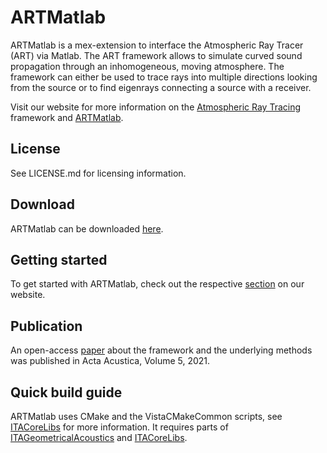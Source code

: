 
# ARTMatlab
ARTMatlab is a mex-extension to interface the Atmospheric Ray Tracer (ART) via Matlab.
The ART framework allows to simulate curved sound propagation through an inhomogeneous, moving atmosphere. The framework can either be used to trace rays into multiple directions looking from the source or to find eigenrays connecting a source with a receiver.

Visit our website for more information on the [Atmospheric Ray Tracing](http://virtualacoustics.org/ITAGeometricalAcoustics/art.html) framework and [ARTMatlab](http://virtualacoustics.org/ITAGeometricalAcoustics/art.html#ARTMatlab).

## License

See LICENSE.md for licensing information.


## Download
ARTMatlab can be downloaded [here](http://virtualacoustics.org/ITAGeometricalAcoustics/art.html#download).


## Getting started

To get started with ARTMatlab, check out the respective [section](http://virtualacoustics.org/ITAGeometricalAcoustics/art.html#ARTMatlab) on our website.


## Publication

An open-access [paper](https://doi.org/10.1051/aacus/2021018) about the framework and the underlying methods was published in Acta Acustica, Volume 5, 2021.


## Quick build guide

ARTMatlab uses CMake and the VistaCMakeCommon scripts, see [ITACoreLibs](http://git.rwth-aachen.de/ita/ITACoreLibs/wikis/home) for more information. It requires parts of [ITAGeometricalAcoustics](http://git.rwth-aachen.de/ita/ITAGeometricalAcoustics) and [ITACoreLibs](http://git.rwth-aachen.de/ita/ITACoreLibs).
